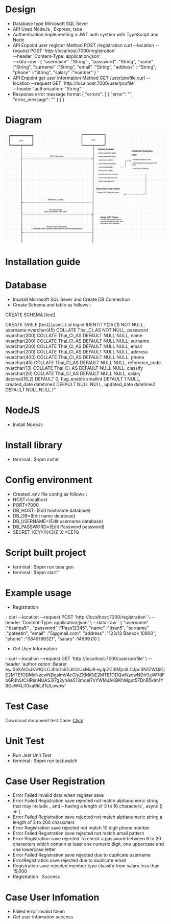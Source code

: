 # Design
 - Database type Mircosoft SQL Sever 
 - API Used  NodeJs , Express, tsoa
 - Authentication Implementing a JWT auth system with TypeScript and Node
 - API Enpoint user register Method POST /registration
curl --location --request POST 'http://localhost:7000/registration' \
--header 'Content-Type: application/json' \
--data-raw ' {
   "username" :"String" ,
 "password" :"String",
 "name" :"String",
 "surname" :"String",
 "email" :"String",
 "address" ::"String", 
 "phone" ::"String", 
 "salary" :"number"
} '
- API Enpoint get user information Method GET  /user/profile
curl --location --request GET 'http://localhost:7000/user/profile' \
--header 'authorization: "String"'
- Response error message  format
{
    "errors": [
        {
            "error": "",
            "error_message": ""
        }
    ]
}

# Diagram
 <img src="/Register-diagram.png" />

# Installation guide

# Database   	
- Insatall Microsoft SQL Sever and Create DB Connection
- Create Schema and table as follows :

CREATE SCHEMA [test]

CREATE TABLE [test].[user] (
 id bigint IDENTITY(257,1) NOT NULL,
 username nvarchar(45) COLLATE Thai_CI_AS NOT NULL,
 password nvarchar(300) COLLATE Thai_CI_AS DEFAULT NULL NULL,
 name nvarchar(200) COLLATE Thai_CI_AS DEFAULT NULL NULL,
 surname nvarchar(200) COLLATE Thai_CI_AS DEFAULT NULL NULL,
 email nvarchar(200) COLLATE Thai_CI_AS DEFAULT NULL NULL,
 address nvarchar(400) COLLATE Thai_CI_AS DEFAULT NULL NULL,
 phone nvarchar(45) COLLATE Thai_CI_AS DEFAULT NULL NULL,
 reference_code nvarchar(13) COLLATE Thai_CI_AS DEFAULT NULL NULL,
 classify nvarchar(20) COLLATE Thai_CI_AS DEFAULT NULL NULL,
 salary decimal(16,2) DEFAULT 0,
 flag_enable smallint DEFAULT 1 NULL,
 created_date datetime2 DEFAULT NULL NULL,
 updated_date datetime2 DEFAULT NULL NULL
)"
# NodeJS	
- Install NodeJs
	
# Install  library 	
- terminal : $npm install
	
# Config environment	
- Created .env file config as follows :
- HOST=localhost
- PORT=7000
- DB_HOST=(Edit hostname database)
- DB_DB=(Edit name database)
- DB_USERNAME=(Edit username database)
- DB_PASSWORD=(Edit Password password)
- SECRET_KEY=)}i43/Z_X:<CE?G
	
# Script built project	
- terminal  :  $npm run  tsoa:gen
- terminal  :  $npm start"

# Example usage
- Registration
<div>
-  curl --location --request POST 'http://localhost:7000/registration' \
--header 'Content-Type: application/json' \
--data-raw ' {
   "username" :"tisanpa5" ,
 "password" :"Pass12345",
 "name" :"tisan5",
 "surname" :"pateetin",
 "email" :"5@gmail.com",
 "address" :"123/12 Bankok 10900", 
 "phone" :"0849199321", 
 "salary" :14999.00
}
</div>

- Get User Information
<div>
- curl --location --request GET 'http://localhost:7000/user/profile' \
--header 'authorization: Bearer eyJ0eXAiOiJKV1QiLCJhbGciOiJIUzUxMiJ9.eyJpZCI6Mjc4LCJpc3N1ZWQiOjE2MTE1ODMxNzcwNDgsImV4cGlyZXMiOjE2MTE1ODQwNzcwNDh9.pW7dFb6RJhStCHRsnNUAS3I7g2yhAa513mqel7xYWMJAKBKhMgut57DnB5kim1Y8GcW4Li10xa9kLif1ULowow'
	</div>

# Test Case
<p>Download document test Case: <a href="/test%20case.xlsx">Click</a></p>	

# Unit Test 
- Run Jest Unit Test
- terminal  :  $npm run test:watch

# Case User Registration
- Error Failed Invalid data when register save
- Error Failed Registration save rejected not match  alphanumeric string that may include _ and – having a length of 3 to 16 characters`, async () => {
- Error Failed Registration save rejected not match alphanumeric string a length of 3 to 200 characters
- Error Registration save rejected not match 10 digit phone number
- Error Failed Registration save rejected not match email pattern
- Error Registration save rejected To check a password between 6 to 20 characters which contain at least one numeric digit, one uppercase and one lowercase letter
- Error Failed Registration save rejected due to duplicate username
- ErrorRegistration save rejected due to duplicate email
- Registration save rejected member type classify from salary less than 15,000
- Registration : Success

# Case User Infomation
- Failed error invalid token
- Get user infomation success
